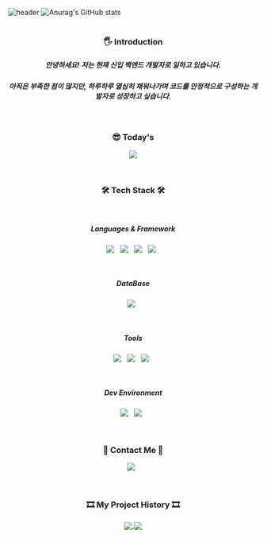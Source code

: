 ![header](https://capsule-render.vercel.app/api?type=slice&color=B0C4DE&height=300&section=header&text=SOJEONG-LEE&fontSize=80&fontAlign=50&fontColor=000000&animation=fadeIn)
![Anurag's GitHub stats](https://github-readme-stats.vercel.app/api?username=growthlee0125&show_icons=true&theme=radical)
</br>
</br>
<h3 align="center"><b>🖐 Introduction </b></h3>
<h5 align="center"> 안녕하세요! 저는 현재 신입 백엔드 개발자로 일하고 있습니다.</h5> 
<h5 align="center"> 아직은 부족한 점이 많지만, 하루하루 열심히 채워나가며 코드를 안정적으로 구성하는 개발자로 성장하고 싶습니다.</h5>
</br>

<h3 align="center"><b>😎 Today's </b></h3>
<p align="center">
<a href="https://hits.seeyoufarm.com"><img src="https://hits.seeyoufarm.com/api/count/incr/badge.svg?url=https%3A%2F%2Fgithub.com%2Fgrowthlee0125&count_bg=%2303E505&title_bg=%23030202&icon=&icon_color=%23E7E7E7&title=hits&edge_flat=true"/></a>
</p>
</br>
<h3 align="center"><b>🛠 Tech Stack 🛠</b></h3>
</br>
<h5 align="center"><b>Languages & Framework</b></h5>
<p align="center">
<img src="https://img.shields.io/badge/JAVA-007396?style=flat-square&logo=JAVA&logoColor=white"/> &nbsp
<img src="https://img.shields.io/badge/Spring-6DB33F?style=flat-square&logo=Spring&logoColor=white"/> &nbsp
<img src="https://img.shields.io/badge/Spring Boot-6DB33F?style=flat-square&logo=Spring Boot&logoColor=white"/> &nbsp
<img src="https://img.shields.io/badge/MyBatis-4479A1?style=flat-square&logo=MySQL&logoColor=white"/> &nbsp
</p>
</br>
<h5 align="center"><b>DataBase</b></h5>
<p align="center">
<img src="https://img.shields.io/badge/MySQL-4479A1?style=flat-square&logo=MySQL&logoColor=white"/> &nbsp 
</p>
</br>
<h5 align="center"><b>Tools</b></h5>
<p align="center">
<img src="https://img.shields.io/badge/Git-F05032?style=flat-square&logo=Git&logoColor=white"/> &nbsp
<img src="https://img.shields.io/badge/GitHub-181717?style=flat-square&logo=GitHub&logoColor=white"/> &nbsp
<img src="https://img.shields.io/badge/Notion-000000?style=flat-square&logo=Notion&logoColor=white"/> &nbsp
</p>
</br>
<h5 align="center"><b>Dev Environment</b></h5>
<p align="center">
<img src="https://img.shields.io/badge/Windows-0078D6?style=flat-square&logo=Windows&logoColor=white"/> &nbsp
<img src="https://img.shields.io/badge/IntelliJ IDEA-000000?style=flat-square&logo=IntelliJ IDEA&logoColor=white"/> &nbsp
</p>
</br>
<h3 align="center"><b>📧 Contact Me 📧</b></h3>
<p align="center">
<a href="mailto:growthlee0125@gmail.com"> <img src="https://img.shields.io/badge/Gmail-EA4335?style=flat-square&logo=Gmail&logoColor=white"/></a> &nbsp
</p>
</br>
<h3 align="center"><b>🎞 My Project History 🎞</b></h3>
<center> <a href="https://github.com/growthlee0125/SaladMall">
  <img align="center" src="https://github-readme-stats.vercel.app/api/pin/?username=growthlee0125&repo=SaladMall" />
</a>
<a href="https://github.com/growthlee0125/FirstProjectHomepage">
  <img align="center" src="https://github-readme-stats.vercel.app/api/pin/?username=growthlee0125&repo=FirstProjectHomepage" />
</a>
  </center>
</br>
